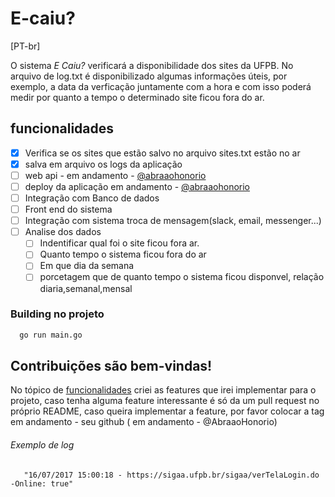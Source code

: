 # E-caiu?

[PT-br]

O sistema *E Caiu?* verificará a disponibilidade dos sites da UFPB. No arquivo de log.txt é disponibilizado algumas informações úteis, por exemplo, a data da verficação juntamente com a hora e com isso poderá medir por quanto a tempo o determinado site ficou fora do ar.

## funcionalidades

- [x] Verifica se os sites que estão salvo no arquivo sites.txt estão no ar
- [x] salva em arquivo os logs da aplicação
- [ ] web api - em andamento - [@abraaohonorio](https://github.com/AbraaoHonorio/)
- [ ] deploy da aplicação em andamento - [@abraaohonorio](https://github.com/AbraaoHonorio/)
- [ ] Integração com Banco de dados
- [ ] Front end do sistema
- [ ] Integração com sistema troca de mensagem(slack, email, messenger...)
- [ ] Analise dos dados
  - [ ] Indentificar qual foi o site ficou fora ar.
  - [ ] Quanto tempo o sistema ficou fora do ar
  - [ ] Em que dia da semana  
  - [ ] porcetagem que de quanto tempo o sistema ficou disponvel, relação diaria,semanal,mensal

### Building no projeto
  ```sh
    go run main.go
  ```
  
## Contribuições são bem-vindas!

No tópico de [funcionalidades](https://github.com/AbraaoHonorio/E-caiu/#funcionalidades) criei as features que irei implementar para o projeto, caso tenha alguma feature interessante é só da um pull request no próprio README, caso queira implementar a feature, por favor colocar a tag em andamento - seu github ( em andamento - @AbraaoHonorio)

###### Exemplo de log
       "16/07/2017 15:00:18 - https://sigaa.ufpb.br/sigaa/verTelaLogin.do -Online: true"
